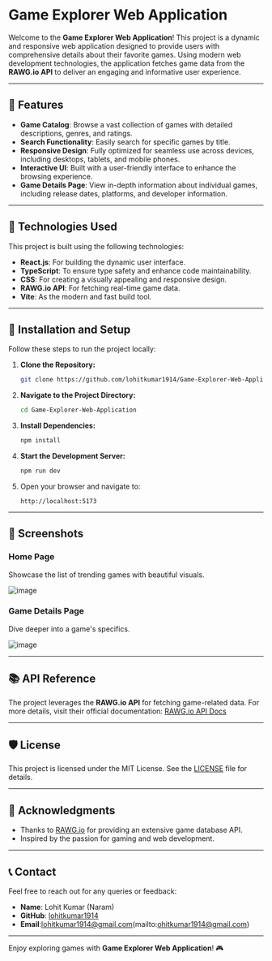 # Game Explorer Web Application

Welcome to the **Game Explorer Web Application**! This project is a dynamic and responsive web application designed to provide users with comprehensive details about their favorite games. Using modern web development technologies, the application fetches game data from the **RAWG.io API** to deliver an engaging and informative user experience.

---

## 🌟 Features

- **Game Catalog**: Browse a vast collection of games with detailed descriptions, genres, and ratings.
- **Search Functionality**: Easily search for specific games by title.
- **Responsive Design**: Fully optimized for seamless use across devices, including desktops, tablets, and mobile phones.
- **Interactive UI**: Built with a user-friendly interface to enhance the browsing experience.
- **Game Details Page**: View in-depth information about individual games, including release dates, platforms, and developer information.

---

## 🚀 Technologies Used

This project is built using the following technologies:

- **React.js**: For building the dynamic user interface.
- **TypeScript**: To ensure type safety and enhance code maintainability.
- **CSS**: For creating a visually appealing and responsive design.
- **RAWG.io API**: For fetching real-time game data.
- **Vite**: As the modern and fast build tool.

---

## 🔧 Installation and Setup

Follow these steps to run the project locally:

1. **Clone the Repository:**
   ```bash
   git clone https://github.com/lohitkumar1914/Game-Explorer-Web-Application.git
   ```

2. **Navigate to the Project Directory:**
   ```bash
   cd Game-Explorer-Web-Application
   ```

3. **Install Dependencies:**
   ```bash
   npm install
   ```

4. **Start the Development Server:**
   ```bash
   npm run dev
   ```

5. Open your browser and navigate to:
   ```
   http://localhost:5173
   ```

---

## 📸 Screenshots

### Home Page
Showcase the list of trending games with beautiful visuals.

![image](https://github.com/user-attachments/assets/5e45301d-4b70-4797-818a-4ac5a9d5ceb9)


### Game Details Page
Dive deeper into a game's specifics.

![image](https://github.com/user-attachments/assets/eeca69ea-4f28-435d-b245-54bb28286c0c)

---

## 📚 API Reference

The project leverages the **RAWG.io API** for fetching game-related data. For more details, visit their official documentation:
[RAWG.io API Docs](https://rawg.io/apidocs)

---


## 🛡️ License

This project is licensed under the MIT License. See the [LICENSE](./LICENSE) file for details.

---

## 💬 Acknowledgments

- Thanks to [RAWG.io](https://rawg.io/) for providing an extensive game database API.
- Inspired by the passion for gaming and web development.

---

## 📞 Contact

Feel free to reach out for any queries or feedback:

- **Name**: Lohit Kumar (Naram)
- **GitHub**: [lohitkumar1914](https://github.com/lohitkumar1914)
- **Email**:lohitkumar1914@gmail.com(mailto:ohitkumar1914@gmail.com)  

---

Enjoy exploring games with **Game Explorer Web Application**! 🎮
